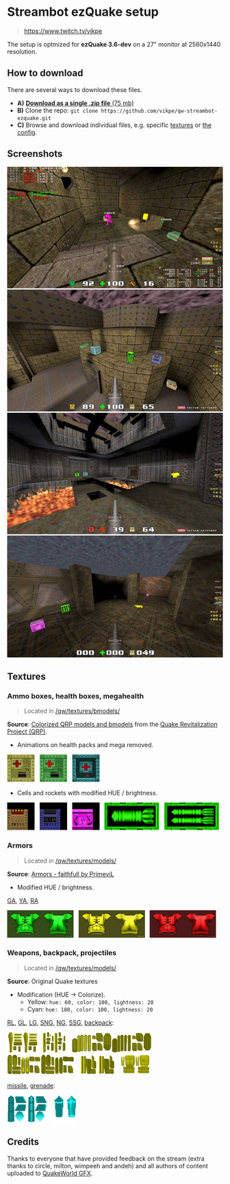 # Streambot ezQuake setup
> https://www.twitch.tv/vikpe

The setup is optmized for **ezQuake 3.6-dev** on a 27" monitor at 2560x1440 resolution.

## How to download
There are several ways to download these files.

* **A)** [**Download as a single .zip file** (75 mb)](https://github.com/vikpe/qw-streambot-ezquake/archive/refs/heads/main.zip)
* **B)** Clone the repo: `git clone https://github.com/vikpe/qw-streambot-ezquake.git`
* **C)** Browse and download individual files, e.g. specific [textures](#textures) or [the config](https://github.com/vikpe/qw-streambot-ezquake/blob/main/ezquake/configs/streambot.cfg).


## Screenshots
![screenshot 1](.github/screenshot_01.jpg)
![screenshot 2](.github/screenshot_02.jpg)
![screenshot 3](.github/screenshot_03.jpg)
![screenshot 4](.github/screenshot_04.jpg)


## Textures

### Ammo boxes, health boxes, megahealth
> Located in [/qw/textures/bmodels/](https://github.com/vikpe/qw-streambot-ezquake/tree/main/qw/textures/bmodels)

**Source**: [Colorized QRP models and bmodels](https://gfx.quakeworld.nu/details/372/colorized-qrp-models-and-bmodels/) from the [Quake Revitalization Project (QRP)](http://qrp.quakeone.com/downloads/).

* Animations on health packs and mega removed.

<img src="https://raw.githubusercontent.com/vikpe/qw-streambot-ezquake/main/qw/textures/bmodels/med3_0.png" height="64"> &nbsp; <img src="https://raw.githubusercontent.com/vikpe/qw-streambot-ezquake/main/qw/textures/bmodels/+0_med25.png" height="64"> &nbsp; <img src="https://raw.githubusercontent.com/vikpe/qw-streambot-ezquake/main/qw/textures/bmodels/+0_med100.png" height="64"> 

* Cells and rockets with modified HUE / brightness.

<img src="https://raw.githubusercontent.com/vikpe/qw-streambot-ezquake/main/qw/textures/bmodels/shot0sid.png" height="64"> &nbsp; 
<img src="https://raw.githubusercontent.com/vikpe/qw-streambot-ezquake/main/qw/textures/bmodels/nail0sid.png" height="64"> &nbsp;
<img src="https://raw.githubusercontent.com/vikpe/qw-streambot-ezquake/main/qw/textures/bmodels/batt1sid.png" height="64"> &nbsp; 
<img src="https://raw.githubusercontent.com/vikpe/qw-streambot-ezquake/main/qw/textures/bmodels/rock1sid.png" height="64"> &nbsp; 
<img src="https://raw.githubusercontent.com/vikpe/qw-streambot-ezquake/main/qw/textures/bmodels/rock0sid.png" height="64"> 

### Armors
> Located in [/qw/textures/models/](https://github.com/vikpe/qw-streambot-ezquake/tree/main/qw/textures/models)

**Source**: [Armors - faithfull by PrimeviL](https://gfx.quakeworld.nu/details/44/armors-faithfull-/) 

* Modified HUE / brightness.

[GA](https://github.com/vikpe/qw-streambot-ezquake/blob/main/qw/textures/models/armor_0.png), [YA](https://github.com/vikpe/qw-streambot-ezquake/blob/main/qw/textures/models/armor_1.png), [RA](https://github.com/vikpe/qw-streambot-ezquake/blob/main/qw/textures/models/armor_2.png) 

<a href="https://raw.githubusercontent.com/vikpe/qw-streambot-ezquake/main/qw/textures/models/armor_0.png"><img src="https://raw.githubusercontent.com/vikpe/qw-streambot-ezquake/main/qw/textures/models/armor_0.png" height="64"></a> &nbsp; 
<a href="https://raw.githubusercontent.com/vikpe/qw-streambot-ezquake/main/qw/textures/models/armor_1.png"><img src="https://raw.githubusercontent.com/vikpe/qw-streambot-ezquake/main/qw/textures/models/armor_1.png" height="64"></a> &nbsp; 
<a href="https://raw.githubusercontent.com/vikpe/qw-streambot-ezquake/main/qw/textures/models/armor_2.png"><img src="https://raw.githubusercontent.com/vikpe/qw-streambot-ezquake/main/qw/textures/models/armor_2.png" height="64"></a> 


### Weapons, backpack, projectiles
> Located in [/qw/textures/models/](https://github.com/vikpe/qw-streambot-ezquake/tree/main/qw/textures/models)

**Source**: Original Quake textures

* Modification (HUE -> Colorize).
  * Yellow: `hue: 60, color: 100, lightness: 20`
  * Cyan: `hue: 180, color: 100, lightness: 20`
  
[RL](https://github.com/vikpe/qw-streambot-ezquake/blob/main/qw/textures/models/g_rock2_0.png), [GL](https://github.com/vikpe/qw-streambot-ezquake/blob/main/qw/textures/models/g_rock_0.png), [LG](https://github.com/vikpe/qw-streambot-ezquake/blob/main/qw/textures/models/g_light_0.png), [SNG](https://github.com/vikpe/qw-streambot-ezquake/blob/main/qw/textures/models/g_nail2_0.png), [NG](https://github.com/vikpe/qw-streambot-ezquake/blob/main/qw/textures/models/g_nail_0.png), [SSG](https://github.com/vikpe/qw-streambot-ezquake/blob/main/qw/textures/models/g_shot_0.png), [backpack](https://github.com/vikpe/qw-streambot-ezquake/blob/main/qw/textures/models/backpack_0.png): 


<a href="https://raw.githubusercontent.com/vikpe/qw-streambot-ezquake/main/qw/textures/models/g_rock2_0.png"><img src="https://raw.githubusercontent.com/vikpe/qw-streambot-ezquake/main/qw/textures/models/g_rock2_0.png" height="48"></a> &nbsp; 
<a href="https://raw.githubusercontent.com/vikpe/qw-streambot-ezquake/main/qw/textures/models/g_rock_0.png"><img src="https://raw.githubusercontent.com/vikpe/qw-streambot-ezquake/main/qw/textures/models/g_rock_0.png" height="48"></a> &nbsp; 
<a href="https://raw.githubusercontent.com/vikpe/qw-streambot-ezquake/main/qw/textures/models/g_nail2_0.png"><img src="https://raw.githubusercontent.com/vikpe/qw-streambot-ezquake/main/qw/textures/models/g_nail2_0.png" height="48"></a> &nbsp; 
<a href="https://raw.githubusercontent.com/vikpe/qw-streambot-ezquake/main/qw/textures/models/g_nail_0.png"><img src="https://raw.githubusercontent.com/vikpe/qw-streambot-ezquake/main/qw/textures/models/g_nail_0.png" height="48"></a> &nbsp; 
<a href="https://raw.githubusercontent.com/vikpe/qw-streambot-ezquake/main/qw/textures/models/g_shot_0.png"><img src="https://raw.githubusercontent.com/vikpe/qw-streambot-ezquake/main/qw/textures/models/g_shot_0.png" height="48"></a> &nbsp; 
<a href="https://raw.githubusercontent.com/vikpe/qw-streambot-ezquake/main/qw/textures/models/backpack_0.png"><img src="https://raw.githubusercontent.com/vikpe/qw-streambot-ezquake/main/qw/textures/models/backpack_0.png" height="48"></a>

[missile](https://github.com/vikpe/qw-streambot-ezquake/blob/main/qw/textures/models/missile_0.png), [grenade](https://github.com/vikpe/qw-streambot-ezquake/blob/main/qw/textures/models/grenade_0.png):

<a href="https://raw.githubusercontent.com/vikpe/qw-streambot-ezquake/main/qw/textures/models/missile_0.png"><img src="https://raw.githubusercontent.com/vikpe/qw-streambot-ezquake/main/qw/textures/models/missile_0.png" height="64"></a> &nbsp; 
<a href="https://raw.githubusercontent.com/vikpe/qw-streambot-ezquake/main/qw/textures/models/grenade_0.png"><img src="https://raw.githubusercontent.com/vikpe/qw-streambot-ezquake/main/qw/textures/models/grenade_0.png" height="64"></a> 


## Credits
Thanks to everyone that have provided feedback on the stream (extra thanks to circle, milton, wimpeeh and andeh) and all authors of content uploaded to [QuakeWorld GFX](https://gfx.quakeworld.nu/).
